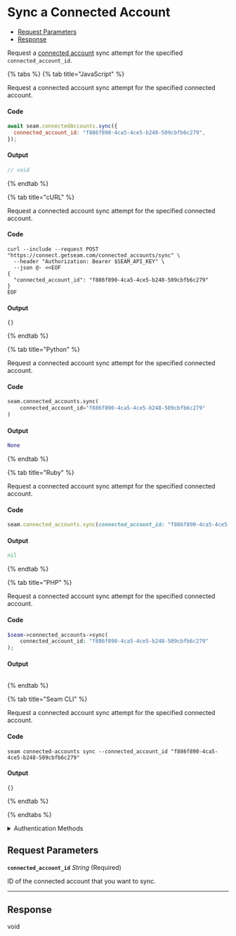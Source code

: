 # Sync a Connected Account

- [Request Parameters](#request-parameters)
- [Response](#response)

Request a [connected account](../../core-concepts/connected-accounts/README.md) sync attempt for the specified `connected_account_id`.


{% tabs %}
{% tab title="JavaScript" %}

Request a connected account sync attempt for the specified connected account.

#### Code

```javascript
await seam.connectedAccounts.sync({
  connected_account_id: "f886f890-4ca5-4ce5-b248-509cbfb6c279",
});
```

#### Output

```javascript
// void
```
{% endtab %}

{% tab title="cURL" %}

Request a connected account sync attempt for the specified connected account.

#### Code

```curl
curl --include --request POST "https://connect.getseam.com/connected_accounts/sync" \
  --header "Authorization: Bearer $SEAM_API_KEY" \
  --json @- <<EOF
{
  "connected_account_id": "f886f890-4ca5-4ce5-b248-509cbfb6c279"
}
EOF
```

#### Output

```curl
{}
```
{% endtab %}

{% tab title="Python" %}

Request a connected account sync attempt for the specified connected account.

#### Code

```python
seam.connected_accounts.sync(
    connected_account_id="f886f890-4ca5-4ce5-b248-509cbfb6c279"
)
```

#### Output

```python
None
```
{% endtab %}

{% tab title="Ruby" %}

Request a connected account sync attempt for the specified connected account.

#### Code

```ruby
seam.connected_accounts.sync(connected_account_id: "f886f890-4ca5-4ce5-b248-509cbfb6c279")
```

#### Output

```ruby
nil
```
{% endtab %}

{% tab title="PHP" %}

Request a connected account sync attempt for the specified connected account.

#### Code

```php
$seam->connected_accounts->sync(
    connected_account_id: "f886f890-4ca5-4ce5-b248-509cbfb6c279"
);
```

#### Output

```php

```
{% endtab %}

{% tab title="Seam CLI" %}

Request a connected account sync attempt for the specified connected account.

#### Code

```seam_cli
seam connected-accounts sync --connected_account_id "f886f890-4ca5-4ce5-b248-509cbfb6c279"
```

#### Output

```seam_cli
{}
```
{% endtab %}

{% endtabs %}


<details>

<summary>Authentication Methods</summary>

- API key
- Personal access token
  <br>Must also include the `seam-workspace` header in the request.

To learn more, see [Authentication](https://docs.seam.co/latest/api/authentication).
</details>

## Request Parameters

**`connected_account_id`** *String* (Required)

ID of the connected account that you want to sync.

---


## Response

void

